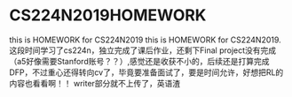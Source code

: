 # CS224N2019HOMEWORK
this is HOMEWORK for CS224N2019
this is HOMEWORK for CS224N2019.
这段时间学习了cs224n，独立完成了课后作业，还剩下Final project没有完成（a5好像需要Stanford账号？？）,感觉还是收获不小的，后续还是打算完成DFP，不过重心还得转向cv了，毕竟要准备面试了，要是时间允许，好想把RL的内容也看看啊！！
writer部分就不上传了，英语渣
